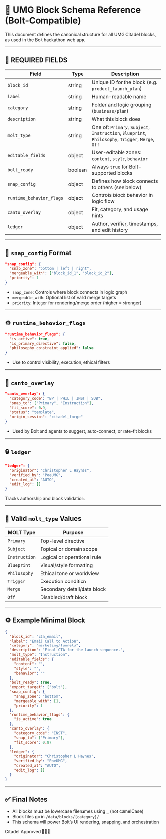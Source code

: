 # 🧠 UMG Block Schema Reference (Bolt-Compatible)

This document defines the canonical structure for all UMG Citadel blocks, as used in the Bolt hackathon web app.

---

## 🔷 REQUIRED FIELDS

| Field                  | Type       | Description |
|------------------------|------------|-------------|
| `block_id`             | string     | Unique ID for the block (e.g. `product_launch_plan`) |
| `label`                | string     | Human-readable name |
| `category`             | string     | Folder and logic grouping (`business/plan`) |
| `description`          | string     | What this block does |
| `molt_type`            | string     | One of: `Primary`, `Subject`, `Instruction`, `Blueprint`, `Philosophy`, `Trigger`, `Merge`, `Off` |
| `editable_fields`      | object     | User-editable zones: `content`, `style`, `behavior` |
| `bolt_ready`           | boolean    | Always `true` for Bolt-supported blocks |
| `snap_config`          | object     | Defines how block connects to others (see below) |
| `runtime_behavior_flags` | object  | Controls block behavior in logic flow |
| `canto_overlay`        | object     | Fit, category, and usage hints |
| `ledger`               | object     | Author, verifier, timestamps, and edit history |

---

## 🔁 `snap_config` Format

```json
"snap_config": {
  "snap_zone": "bottom | left | right",
  "mergeable_with": ["block_id_1", "block_id_2"],
  "priority": 1
}
```

- `snap_zone`: Controls where block connects in logic graph
- `mergeable_with`: Optional list of valid merge targets
- `priority`: Integer for rendering/merge order (higher = stronger)

---

## ⚙️ `runtime_behavior_flags`

```json
"runtime_behavior_flags": {
  "is_active": true,
  "is_primary_directive": false,
  "philosophy_constraint_applied": false
}
```

- Use to control visibility, execution, ethical filters

---

## 🧠 `canto_overlay`

```json
"canto_overlay": {
  "category_code": "BP | PHIL | INST | SUB",
  "snap_to": ["Primary", "Instruction"],
  "fit_score": 0.9,
  "status": "template",
  "origin_session": "citadel_forge"
}
```

- Used by Bolt and agents to suggest, auto-connect, or rate-fit blocks

---

## 🔒 `ledger`

```json
"ledger": {
  "originator": "Christopher L Haynes",
  "verified_by": "PoeUMG",
  "created_at": "AUTO",
  "edit_log": []
}
```

Tracks authorship and block validation.

---

## 🧱 Valid `molt_type` Values

| MOLT Type     | Purpose |
|---------------|---------|
| `Primary`     | Top-level directive |
| `Subject`     | Topical or domain scope |
| `Instruction` | Logical or operational rule |
| `Blueprint`   | Visual/style formatting |
| `Philosophy`  | Ethical tone or worldview |
| `Trigger`     | Execution condition |
| `Merge`       | Secondary detail/data block |
| `Off`         | Disabled/draft block |

---

## ⚙️ Example Minimal Block

```json
{
  "block_id": "cta_email",
  "label": "Email Call to Action",
  "category": "marketing/funnels",
  "description": "Final CTA for the launch sequence.",
  "molt_type": "Instruction",
  "editable_fields": {
    "content": "",
    "style": "",
    "behavior": ""
  },
  "bolt_ready": true,
  "export_target": ["bolt"],
  "snap_config": {
    "snap_zone": "bottom",
    "mergeable_with": [],
    "priority": 1
  },
  "runtime_behavior_flags": {
    "is_active": true
  },
  "canto_overlay": {
    "category_code": "INST",
    "snap_to": ["Primary"],
    "fit_score": 0.87
  },
  "ledger": {
    "originator": "Christopher L Haynes",
    "verified_by": "PoeUMG",
    "created_at": "AUTO",
    "edit_log": []
  }
}
```

---

## ✅ Final Notes

- All blocks must be lowercase filenames using `_` (not camelCase)
- Block files go in `/data/blocks/[category]/`
- This schema will power Bolt’s UI rendering, snapping, and orchestration

Citadel Approved 🧱📘️🧱
